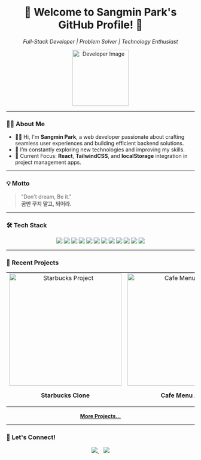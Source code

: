 <!-- Header Section -->
<h1 align="center">🚀 Welcome to Sangmin Park's GitHub Profile! 👋</h1>

<p align="center">
  <em>Full-Stack Developer | Problem Solver | Technology Enthusiast</em>
</p>

<p align="center">
  <img src="https://user-images.githubusercontent.com/81800956/183647780-5ff1c3b3-6e14-4fc8-bd71-43c27d61ac99.png" height="150" alt="Developer Image">
</p>

---

### 🙋‍♂️ **About Me**

- 🧑‍💻 Hi, I'm **Sangmin Park**, a web developer passionate about crafting seamless user experiences and building efficient backend solutions.
- 🌱 I’m constantly exploring new technologies and improving my skills.
- 🎯 Current Focus: **React**, **TailwindCSS**, and **localStorage** integration in project management apps.

---

### 💡 **Motto**
> "Don't dream, Be it."  
> **꿈만 꾸지 말고, 되어라.**

---

### 🛠 **Tech Stack**
<p align="center">
  <img src="https://img.shields.io/badge/HTML5-E34F26?style=for-the-badge&logo=html5&logoColor=white" />
  <img src="https://img.shields.io/badge/CSS3-1572B6?style=for-the-badge&logo=css3&logoColor=white" />
  <img src="https://img.shields.io/badge/JavaScript-F7DF1E?style=for-the-badge&logo=javascript&logoColor=black" />
  <img src="https://img.shields.io/badge/TypeScript-007ACC?style=for-the-badge&logo=typescript&logoColor=white" />
  <img src="https://img.shields.io/badge/React-61DAFB?style=for-the-badge&logo=react&logoColor=black" />
  <img src="https://img.shields.io/badge/TailwindCSS-38B2AC?style=for-the-badge&logo=tailwind-css&logoColor=white" />
  <img src="https://img.shields.io/badge/Node.js-339933?style=for-the-badge&logo=node-dot-js&logoColor=white" />
  <img src="https://img.shields.io/badge/Git-F05032?style=for-the-badge&logo=git&logoColor=white" />
  <img src="https://img.shields.io/badge/jQuery-0769AD?style=for-the-badge&logo=jquery&logoColor=white" />
  <img src="https://img.shields.io/badge/ASP.NET%20MVC-512BD4?style=for-the-badge&logo=dotnet&logoColor=white" />
  <img src="https://img.shields.io/badge/C%23-239120?style=for-the-badge&logo=c-sharp&logoColor=white" />
  <img src="https://img.shields.io/badge/MSSQL-CC2927?style=for-the-badge&logo=microsoft-sql-server&logoColor=white" />
</p>

---

### 🚀 **Recent Projects**
<table align="center">
  <tbody>
    <tr>
      <td align="center">
        <a href="https://github.com/gkkary3/startbucks">
          <img src="https://user-images.githubusercontent.com/81800956/229945957-e5980de9-ab9b-4506-b1e4-12dc93c8b1be.png" width="300" alt="Starbucks Project" />
        </a>
        <p><strong>Starbucks Clone</strong></p>
      </td>
      <td align="center">
        <a href="https://github.com/gkkary3/my-cafe-menu-app">
          <img src="https://user-images.githubusercontent.com/81800956/230419342-fe45a13e-3c7e-4218-9907-c36700d984b2.png" width="300" alt="Cafe Menu App" />
        </a>
        <p><strong>Cafe Menu App</strong></p>
      </td>
      <td align="center">
        <a href="https://github.com/gkkary3/apple-ipad-app">
          <img src="https://github.com/ParkYoungWoong/apple-ipad-app/raw/main/images/screenshot1.jpg" width="300" alt="Apple iPad App" />
        </a>
        <p><strong>Apple iPad UI</strong></p>
      </td>
    </tr>
  </tbody>
</table>

<p align="center">
  <a href="#"><strong>More Projects...</strong></a>
</p>

---

### 💬 **Let's Connect!**
<p align="center">
  <a href="mailto:nambawon1@gmail.com">
    <img src="https://img.shields.io/badge/gmail-D14836?style=for-the-badge&logo=gmail&logoColor=white" />
  </a>&nbsp;&nbsp;
  <a href="https://velog.io/@vekkary">
    <img src="https://img.shields.io/badge/velog-3B5998?style=for-the-badge&logo=velog&logoColor=Lightgreen" />
  </a>
</p>
